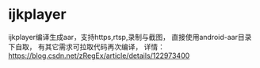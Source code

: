 # ijkplayer
ijkplayer编译生成aar，支持https,rtsp,录制与截图，
直接使用android-aar目录下自取，
有其它需求可拉取代码再次编译，
详情：https://blog.csdn.net/zRegEx/article/details/122973400
